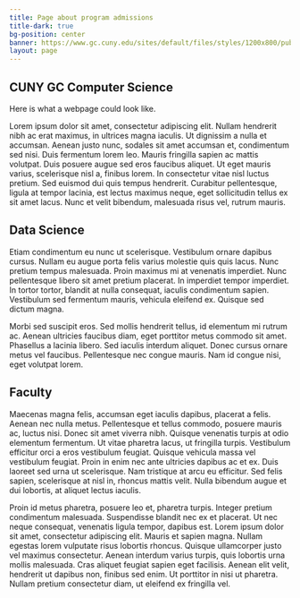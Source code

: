 ```yaml
---
title: Page about program admissions
title-dark: true
bg-position: center
banner: https://www.gc.cuny.edu/sites/default/files/styles/1200x800/public/2021-11/commencement-seated-grads-3200x1800.webp
layout: page
---
```


## CUNY GC Computer Science

Here is what a webpage could look like.

Lorem ipsum dolor sit amet, consectetur adipiscing elit. Nullam hendrerit nibh ac erat maximus, in ultrices magna iaculis. Ut dignissim a nulla et accumsan. Aenean justo nunc, sodales sit amet accumsan et, condimentum sed nisi. Duis fermentum lorem leo. Mauris fringilla sapien ac mattis volutpat. Duis posuere augue sed eros faucibus aliquet. Ut eget mauris varius, scelerisque nisl a, finibus lorem. In consectetur vitae nisl luctus pretium. Sed euismod dui quis tempus hendrerit. Curabitur pellentesque, ligula at tempor lacinia, est lectus maximus neque, eget sollicitudin tellus ex sit amet lacus. Nunc et velit bibendum, malesuada risus vel, rutrum mauris.

## Data Science

Etiam condimentum eu nunc ut scelerisque. Vestibulum ornare dapibus cursus. Nullam eu augue porta felis varius molestie quis quis lacus. Nunc pretium tempus malesuada. Proin maximus mi at venenatis imperdiet. Nunc pellentesque libero sit amet pretium placerat. In imperdiet tempor imperdiet. In tortor tortor, blandit at nulla consequat, iaculis condimentum sapien. Vestibulum sed fermentum mauris, vehicula eleifend ex. Quisque sed dictum magna.

Morbi sed suscipit eros. Sed mollis hendrerit tellus, id elementum mi rutrum ac. Aenean ultricies faucibus diam, eget porttitor metus commodo sit amet. Phasellus a lacinia libero. Sed iaculis interdum aliquet. Donec cursus ornare metus vel faucibus. Pellentesque nec congue mauris. Nam id congue nisi, eget volutpat lorem.

## Faculty

Maecenas magna felis, accumsan eget iaculis dapibus, placerat a felis. Aenean nec nulla metus. Pellentesque et tellus commodo, posuere mauris ac, luctus nisi. Donec sit amet viverra nibh. Quisque venenatis turpis at odio elementum fermentum. Ut vitae pharetra lacus, ut fringilla turpis. Vestibulum efficitur orci a eros vestibulum feugiat. Quisque vehicula massa vel vestibulum feugiat. Proin in enim nec ante ultricies dapibus ac et ex. Duis laoreet sed urna ut scelerisque. Nam tristique at arcu eu efficitur. Sed felis sapien, scelerisque at nisl in, rhoncus mattis velit. Nulla bibendum augue et dui lobortis, at aliquet lectus iaculis.

Proin id metus pharetra, posuere leo et, pharetra turpis. Integer pretium condimentum malesuada. Suspendisse blandit nec ex et placerat. Ut nec neque consequat, venenatis ligula tempor, dapibus est. Lorem ipsum dolor sit amet, consectetur adipiscing elit. Mauris et sapien magna. Nullam egestas lorem vulputate risus lobortis rhoncus. Quisque ullamcorper justo vel maximus consectetur. Aenean interdum varius turpis, quis lobortis urna mollis malesuada. Cras aliquet feugiat sapien eget facilisis. Aenean elit velit, hendrerit ut dapibus non, finibus sed enim. Ut porttitor in nisi ut pharetra. Nullam pretium consectetur diam, ut eleifend ex fringilla vel.




